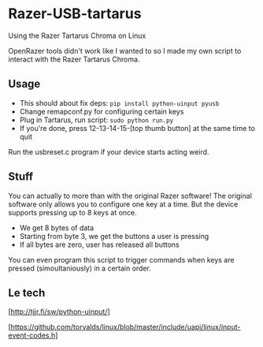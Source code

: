 # Razer-USB-tartarus
Using the Razer Tartarus Chroma on Linux

OpenRazer tools didn't work like I wanted to so I made my own script to interact with the Razer Tartarus Chroma.

## Usage
* This should about fix deps:
`pip install python-uinput pyusb`
* Change remapconf.py for configuring certain keys
* Plug in Tartarus, run script:
`sudo python run.py`
* If you're done, press 12-13-14-15-[top thumb button] at the same time to quit

Run the usbreset.c program if your device starts acting weird.

## Stuff
You can actually to more than with the original Razer software! The original software only allows you to configure one key at a time. But the device supports pressing up to 8 keys at once.

* We get 8 bytes of data
* Starting from byte 3, we get the buttons a user is pressing
* If all bytes are zero, user has released all buttons

You can even program this script to trigger commands when keys are pressed (simoultaniously) in a certain order.

## Le tech


[http://tjjr.fi/sw/python-uinput/]


[https://github.com/torvalds/linux/blob/master/include/uapi/linux/input-event-codes.h]

